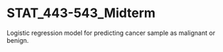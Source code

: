 # STAT_443-543_Midterm
Logistic regression model for predicting cancer sample as malignant or benign.


